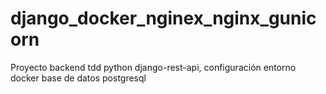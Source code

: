 # django_docker_nginex_nginx_gunicorn
Proyecto backend tdd python django-rest-api, configuración entorno docker base de datos postgresql
